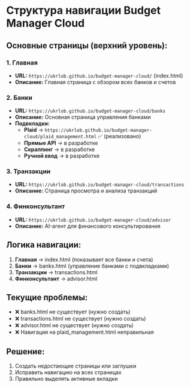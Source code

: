 # Структура навигации Budget Manager Cloud

## Основные страницы (верхний уровень):

### 1. Главная
- **URL:** `https://ukrlob.github.io/budget-manager-cloud/` (index.html)
- **Описание:** Главная страница с обзором всех банков и счетов

### 2. Банки
- **URL:** `https://ukrlob.github.io/budget-manager-cloud/banks`
- **Описание:** Основная страница управления банками
- **Подвкладки:**
  - **Plaid** → `https://ukrlob.github.io/budget-manager-cloud/plaid_management.html` ✅ (реализовано)
  - **Прямые API** → в разработке
  - **Скраппинг** → в разработке  
  - **Ручной ввод** → в разработке

### 3. Транзакции
- **URL:** `https://ukrlob.github.io/budget-manager-cloud/transactions`
- **Описание:** Страница просмотра и анализа транзакций

### 4. Финконсультант
- **URL:** `https://ukrlob.github.io/budget-manager-cloud/advisor`
- **Описание:** AI-агент для финансового консультирования

## Логика навигации:

1. **Главная** → index.html (показывает все банки и счета)
2. **Банки** → banks.html (управление банками с подвкладками)
3. **Транзакции** → transactions.html
4. **Финконсультант** → advisor.html

## Текущие проблемы:
- ❌ banks.html не существует (нужно создать)
- ❌ transactions.html не существует (нужно создать)
- ❌ advisor.html не существует (нужно создать)
- ❌ Навигация на plaid_management.html неправильная

## Решение:
1. Создать недостающие страницы или заглушки
2. Исправить навигацию на всех страницах
3. Правильно выделять активные вкладки
